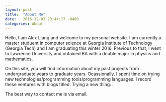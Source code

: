 ```yaml
---
layout: post
title:  "About Me"
date:   2016-12-03 23:44:17 -0400
categories: About
---
```

Hello, I am Alex Liang and welcome to my personal website. I am currently a master studuent in computer science at Georgia Institute of Technology (Georgia Tech) and I am graduating this winter 2016. Previous to that, I went to Lawrence University and obtained BA with a double major in physics and mathematics. 

On this site, you will find information about my past projects from undergraduate years to graduate years. Ocassionally, I spent time on trying new technologies/programming tools/programming languages. I record these ventures with blogs titled: Trying a new thing: <something>. 

The best way to contact me is via email. 
